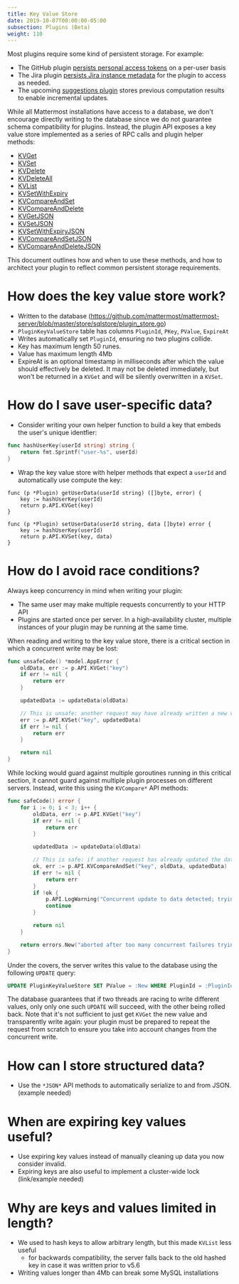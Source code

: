 ```yaml
---
title: Key Value Store
date: 2019-10-07T00:00:00-05:00
subsection: Plugins (Beta)
weight: 110
---
```


Most plugins require some kind of persistent storage. For example:
* The GitHub plugin [persists personal access tokens](https://github.com/mattermost/mattermost-plugin-github/blob/0992932eb1e83041a05ef250710d726f5bc94b06/server/plugin.go#L191-L195) on a per-user basis
* The Jira plugin [persists Jira instance metadata](https://github.com/mattermost/mattermost-plugin-jira/blob/d111b57064bc2e921dd6a5f50d0d4038e6b24a58/server/kv.go#L280-L303) for the plugin to access as needed.
* The upcoming [suggestions plugin](https://github.com/mattermost/mattermost-plugin-suggestions) stores previous computation results to enable incremental updates.

While all Mattermost installations have access to a database, we don't encourage directly writing to the database since we do not guarantee schema compatibility for plugins. Instead, the plugin API exposes a key value store implemented as a series of RPC calls and plugin helper methods:
* [KVGet](https://developers.mattermost.com/extend/plugins/server/reference/#API.KVGet)
* [KVSet](https://developers.mattermost.com/extend/plugins/server/reference/#API.KVSet)
* [KVDelete](https://developers.mattermost.com/extend/plugins/server/reference/#API.KVDelete)
* [KVDeleteAll](https://developers.mattermost.com/extend/plugins/server/reference/#API.KVDeleteAll)
* [KVList](https://developers.mattermost.com/extend/plugins/server/reference/#API.KVList)
* [KVSetWithExpiry](https://developers.mattermost.com/extend/plugins/server/reference/#API.KVSetWithExpiry)
* [KVCompareAndSet](https://developers.mattermost.com/extend/plugins/server/reference/#API.KVCompareAndSet)
* [KVCompareAndDelete](https://developers.mattermost.com/extend/plugins/server/reference/#API.KVCompareAndDelete)
* [KVGetJSON](https://developers.mattermost.com/extend/plugins/server/reference/#Helpers.KVGetJSON)
* [KVSetJSON](https://developers.mattermost.com/extend/plugins/server/reference/#Helpers.KVSetJSON)
* [KVSetWithExpiryJSON](https://developers.mattermost.com/extend/plugins/server/reference/#Helpers.KVSetWithExpiryJSON)
* [KVCompareAndSetJSON](https://developers.mattermost.com/extend/plugins/server/reference/#Helpers.KVCompareAndSetJSON)
* [KVCompareAndDeleteJSON](https://developers.mattermost.com/extend/plugins/server/reference/#Helpers.KVCompareAndDeleteJSON)

This document outlines how and when to use these methods, and how to architect your plugin to reflect common persistent storage requirements.

# How does the key value store work?

* Written to the database (https://github.com/mattermost/mattermost-server/blob/master/store/sqlstore/plugin_store.go)
* `PluginKeyValueStore` table has columns `PluginId`, `PKey`, `PValue`, `ExpireAt`
* Writes automatically set `PluginId`, ensuring no two plugins collide.
* Key has maximum length 50 runes.
* Value has maximum length 4Mb
* ExpireAt is an optional timestamp in milliseconds after which the value should effectively be deleted. It may not be deleted immediately, but won't be returned in a `KVGet` and will be silently overwritten in a `KVSet`.

# How do I save user-specific data?

* Consider writing your own helper function to build a key that embeds the user's unique identfier:
```go
func hashUserKey(userId string) string {
    return fmt.Sprintf("user-%s", userId)
}
```
* Wrap the key value store with helper methods that expect a `userId` and automatically use compute the key:
```
func (p *Plugin) getUserData(userId string) ([]byte, error) {
    key := hashUserKey(userId)
    return p.API.KVGet(key)
}

func (p *Plugin) setUserData(userId string, data []byte) error {
    key := hashUserKey(userId)
    return p.API.KVSet(key, data)
}
```

# How do I avoid race conditions?

Always keep concurrency in mind when writing your plugin:
* The same user may make multiple requests concurrently to your HTTP API
* Plugins are started once per server. In a high-availability cluster, multiple instances of your plugin may be running at the same time.

When reading and writing to the key value store, there is a critical section in which a concurrent write may be lost:
```go
func unsafeCode() *model.AppError {
    oldData, err := p.API.KVGet("key")
    if err != nil {
        return err
    }

    updatedData := updateData(oldData)

    // This is unsafe: another request may have already written a new value with updated data.
    err := p.API.KVSet("key", updatedData)
    if err != nil {
        return err
    }

    return nil
}
```

While locking would guard against multiple goroutines running in this critical section, it cannot guard against multiple plugin processes on different servers. Instead, write this using the `KVCompare*` API methods:
```go
func safeCode() error {
    for i := 0; i < 3; i++ {
        oldData, err := p.API.KVGet("key")
        if err != nil {
            return err
        }

        updatedData := updateData(oldData)

        // This is safe: if another request has already updated the data, the API will return false.
        ok, err := p.API.KVCompareAndSet("key", oldData, updatedData)
        if err != nil {
            return err
        }
        if !ok {
            p.API.LogWarning("Concurrent update to data detected; trying again")
            continue
        }

        return nil
    }

    return errors.New("aborted after too many concurrent failures trying to update data; aborting")
}
```

Under the covers, the server writes this value to the database using the following `UPDATE` query:
```sql
UPDATE PluginKeyValueStore SET PValue = :New WHERE PluginId = :PluginId AND PKey = :Key AND PValue = :Old
```

The database guarantees that if two threads are racing to write different values, only only one such `UPDATE` will succeed, with the other being rolled back. Note that it's not sufficient to just get `KVGet` the new value and transparently write again: your plugin must be prepared to repeat the request from scratch to ensure you take into account changes from the concurrent write.

# How can I store structured data?

* Use the `*JSON*` API methods to automatically serialize to and from JSON. (example needed)

# When are expiring key values useful?

* Use expiring key values instead of manually cleaning up data you now consider invalid.
* Expiring keys are also useful to implement a cluster-wide lock (link/example needed)

# Why are keys and values limited in length?

* We used to hash keys to allow arbitrary length, but this made `KVList` less useful
    * for backwards compatibility, the server falls back to the old hashed key in case it was written prior to v5.6
* Writing values longer than 4Mb can break some MySQL installations
